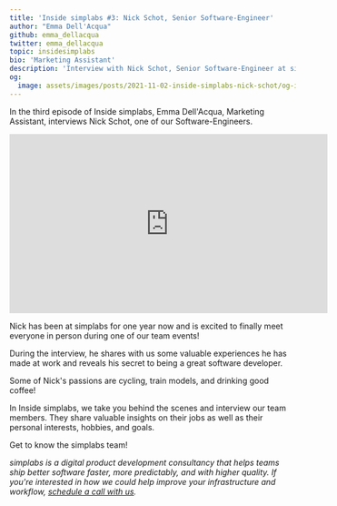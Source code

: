 ```yaml
---
title: 'Inside simplabs #3: Nick Schot, Senior Software-Engineer'
author: "Emma Dell'Acqua"
github: emma_dellacqua
twitter: emma_dellacqua
topic: insidesimplabs
bio: 'Marketing Assistant'
description: 'Interview with Nick Schot, Senior Software-Engineer at simplabs.'
og:
  image: assets/images/posts/2021-11-02-inside-simplabs-nick-schot/og-image.png
---
```


In the third episode of Inside simplabs, Emma Dell'Acqua, Marketing Assistant,
interviews Nick Schot, one of our Software-Engineers.

<!--break-->

<iframe width="560" height="315" src="https://www.youtube-nocookie.com/embed/VmaoaA7Ulps" title="Embedded video of Inside simplabs episode 3" frameborder="0" allow="accelerometer; autoplay; clipboard-write; encrypted-media; gyroscope; picture-in-picture" allowfullscreen></iframe>

Nick has been at simplabs for one year now and is excited to finally meet
everyone in person during one of our team events!

During the interview, he shares with us some valuable experiences he has made at
work and reveals his secret to being a great software developer.

Some of Nick's passions are cycling, train models, and drinking good coffee!

In Inside simplabs, we take you behind the scenes and interview our team
members. They share valuable insights on their jobs as well as their personal
interests, hobbies, and goals.

Get to know the simplabs team!

_simplabs is a digital product development consultancy that helps teams ship
better software faster, more predictably, and with higher quality. If you're
interested in how we could help improve your infrastructure and workflow,
[schedule a call with us](/contact/)._
